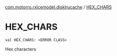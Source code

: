 [com.motorro.rxlcemodel.disklrucache](index.md) / [HEX_CHARS](./-h-e-x_-c-h-a-r-s.md)

# HEX_CHARS

`val HEX_CHARS: <ERROR CLASS>`

Hex characters

